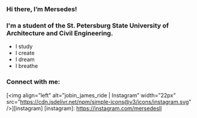 ### Hi there, I’m Mersedes!

### I'm a student of the St. Petersburg State University of Architecture and Civil Engineering. 
-  I study
-  I create
-  I dream
-  I breathe

### Connect with me:
[<img align=”left” alt=”jobin_james_ride | Instagram” width=”22px” src=”https://cdn.jsdelivr.net/npm/simple-icons@v3/icons/instagram.svg" />][instagram]
[instagram]: https://instagram.com/mersedesll
